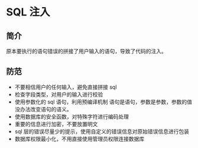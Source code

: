 # SQL 注入

## 简介

原本要执行的语句错误的拼接了用户输入的语句，导致了代码的注入。

## 防范

- 不要相信用户的任何输入，避免直接拼接 sql
- 检查字段类型，对用户的输入进行校验
- 使用参数化的 sql 语句，利用预编译机制
  语句是语句，参数是参数，参数的值没办法改变语句的语义。
- 使用数据库的安全函数，对特殊字符进行编码处理
- 重要的信息进行加密，不要放置明文
- sql 层的错误尽量少的提示，使用自定义的错误信息对原始错误信息进行包装
- 数据库权限最小化，不用直接使用管理员权限连接数据库